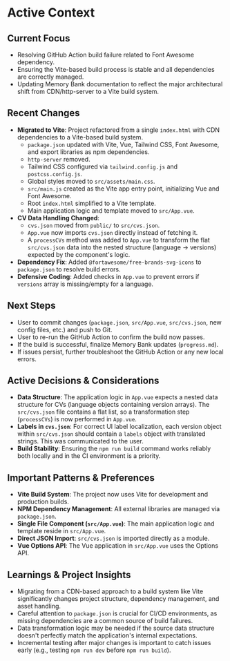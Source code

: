 # Active Context

## Current Focus

- Resolving GitHub Action build failure related to Font Awesome dependency.
- Ensuring the Vite-based build process is stable and all dependencies are correctly managed.
- Updating Memory Bank documentation to reflect the major architectural shift from CDN/http-server to a Vite build system.

## Recent Changes

- **Migrated to Vite**: Project refactored from a single `index.html` with CDN dependencies to a Vite-based build system.
    - `package.json` updated with Vite, Vue, Tailwind CSS, Font Awesome, and export libraries as npm dependencies.
    - `http-server` removed.
    - Tailwind CSS configured via `tailwind.config.js` and `postcss.config.js`.
    - Global styles moved to `src/assets/main.css`.
    - `src/main.js` created as the Vite app entry point, initializing Vue and Font Awesome.
    - Root `index.html` simplified to a Vite template.
    - Main application logic and template moved to `src/App.vue`.
- **CV Data Handling Changed**:
    - `cvs.json` moved from `public/` to `src/cvs.json`.
    - `App.vue` now imports `cvs.json` directly instead of fetching it.
    - A `processCVs` method was added to `App.vue` to transform the flat `src/cvs.json` data into the nested structure (language -> versions) expected by the component's logic.
- **Dependency Fix**: Added `@fortawesome/free-brands-svg-icons` to `package.json` to resolve build errors.
- **Defensive Coding**: Added checks in `App.vue` to prevent errors if `versions` array is missing/empty for a language.

## Next Steps

- User to commit changes (`package.json`, `src/App.vue`, `src/cvs.json`, new config files, etc.) and push to Git.
- User to re-run the GitHub Action to confirm the build now passes.
- If the build is successful, finalize Memory Bank updates (`progress.md`).
- If issues persist, further troubleshoot the GitHub Action or any new local errors.

## Active Decisions & Considerations

- **Data Structure**: The application logic in `App.vue` expects a nested data structure for CVs (language objects containing version arrays). The `src/cvs.json` file contains a flat list, so a transformation step (`processCVs`) is now performed in `App.vue`.
- **Labels in `cvs.json`**: For correct UI label localization, each version object within `src/cvs.json` should contain a `labels` object with translated strings. This was communicated to the user.
- **Build Stability**: Ensuring the `npm run build` command works reliably both locally and in the CI environment is a priority.

## Important Patterns & Preferences

- **Vite Build System**: The project now uses Vite for development and production builds.
- **NPM Dependency Management**: All external libraries are managed via `package.json`.
- **Single File Component (`src/App.vue`)**: The main application logic and template reside in `src/App.vue`.
- **Direct JSON Import**: `src/cvs.json` is imported directly as a module.
- **Vue Options API**: The Vue application in `src/App.vue` uses the Options API.

## Learnings & Project Insights

- Migrating from a CDN-based approach to a build system like Vite significantly changes project structure, dependency management, and asset handling.
- Careful attention to `package.json` is crucial for CI/CD environments, as missing dependencies are a common source of build failures.
- Data transformation logic may be needed if the source data structure doesn't perfectly match the application's internal expectations.
- Incremental testing after major changes is important to catch issues early (e.g., testing `npm run dev` before `npm run build`).
